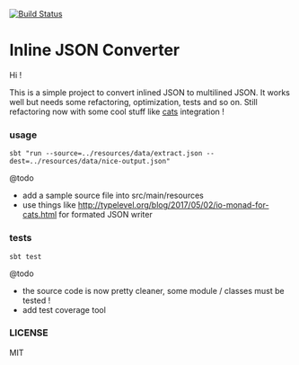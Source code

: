 [![Build Status](https://travis-ci.org/plisken1997/multiline-json-com.plisken1997.converter.svg?branch=develop)](https://travis-ci.org/plisken1997/multiline-json-com.plisken1997.converter)

Inline JSON Converter
======

Hi !

This is a simple project to convert inlined JSON to multilined JSON. It works well but needs some refactoring, optimization, tests and so on. 
Still refactoring now with some cool stuff like [cats](https://github.com/non/cats) integration !

### usage
`sbt "run --source=../resources/data/extract.json --dest=../resources/data/nice-output.json"`

@todo
 - add a sample source file into src/main/resources
-  use things like http://typelevel.org/blog/2017/05/02/io-monad-for-cats.html for formated JSON writer

### tests
`sbt test`

@todo
 - the source code is now pretty cleaner, some module / classes must be tested !
 - add test coverage tool

### LICENSE
MIT
